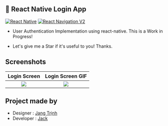 ## 🚀 React Native Login App

[![React Native](https://img.shields.io/badge/React%20Native-v0.58.6-blue.svg)](https://facebook.github.io/react-native/)
[![React Navigation V2](https://img.shields.io/badge/React%20Navigation-v3.3.2-blue.svg)](https://reactnavigation.org/)

* User Authentication Implementation using react-native. This is a Work in Progress!

* Let's give me a Star if it's useful to you! Thanks.

## Screenshots

Login Screen              |  Login Screen GIF
:-------------------------:|:-------------------------:
![](https://raw.githubusercontent.com/lunvjp/React-Native-Login-App/master/screen_images/Login-Screen.png)  |  ![](https://raw.githubusercontent.com/lunvjp/React-Native-Login-App/master/screen_images/Login-Screen.gif)

## Project made by
* Designer : [Jang Trịnh](https://www.linkedin.com/in/jangtrinh/)
* Developer : [Jack](https://www.linkedin.com/in/phuong-jack)